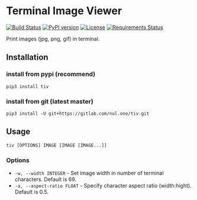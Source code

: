 Terminal Image Viewer
==================================================
[![Build Status](https://travis-ci.org/nul-one/tiv.png)](https://travis-ci.org/nul-one/tiv)
[![PyPI version](https://badge.fury.io/py/tiv.svg)](https://badge.fury.io/py/tiv)
[![License](https://img.shields.io/badge/License-BSD%203--Clause-blue.svg)](https://opensource.org/licenses/BSD-3-Clause)
[![Requirements Status](https://requires.io/github/nul-one/tiv/requirements.svg?branch=master)](https://requires.io/github/nul-one/tiv/requirements/?branch=master)

Print images (jpg, png, gif) in terminal.

Installation
-------------------------

### install from pypi (recommend)
`pip3 install tiv`

### install from git (latest master)
`pip3 install -U git+https://gitlab.com/nul.one/tiv.git`

Usage
-------------------------

`tiv [OPTIONS] IMAGE [IMAGE [IMAGE...]]`

### Options

- `-w, --width INTEGER` - Set image width in number of terminal characters. Default is 69.
- `-a, --aspect-ratio FLOAT` - Specify character aspect ratio (width:hight). Default is 0.5.


